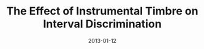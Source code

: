 ---
title: "The Effect of Instrumental Timbre on Interval Discrimination"
collection: publications
permalink: /publication/2013_the-effect-of-instrumental-timbre-on-interval-disc
date: 2013-01-12
year: 2013
venue: 'PLoS ONE'
authors: 'Zarate JM, Ritson CR, Poeppel D'
number: '112'
citation: 'Zarate JM, Ritson CR, Poeppel D (2013). The Effect of Instrumental Timbre on Interval Discrimination. PLoS ONE.'
category: 'article'
---